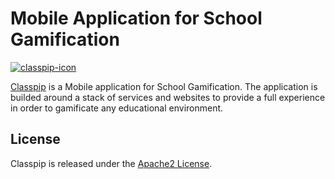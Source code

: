 # Mobile Application for School Gamification

[![classpip-icon](https://github.com/classpip/classpip/raw/master/resources/icontext-land.png)](http://www.classpip.com/)

[Classpip](https://www.classpip.com) is a Mobile application for School Gamification. The application is builded around a stack of services and websites to provide a full experience in order to gamificate any educational environment.

## License

Classpip is released under the [Apache2 License](https://github.com/classpip/classpip-mobile/blob/master/LICENSE).
